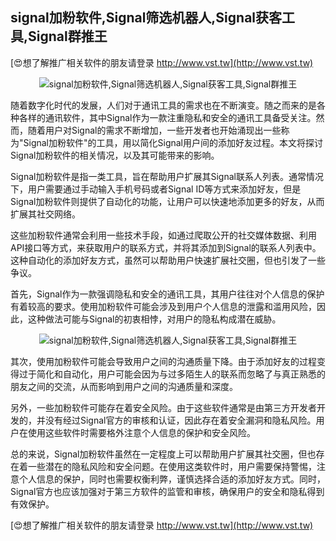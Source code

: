 ## **signal加粉软件,Signal筛选机器人,Signal获客工具,Signal群推王**

[😍想了解推广相关软件的朋友请登录 http://www.vst.tw](http://www.vst.tw)

 <center><img src="https://vst.tw/MP4/tuiguang/png/7.png" alt="signal加粉软件,Signal筛选机器人,Signal获客工具,Signal群推王"></center>

随着数字化时代的发展，人们对于通讯工具的需求也在不断演变。随之而来的是各种各样的通讯软件，其中Signal作为一款注重隐私和安全的通讯工具备受关注。然而，随着用户对Signal的需求不断增加，一些开发者也开始涌现出一些称为"Signal加粉软件"的工具，用以简化Signal用户间的添加好友过程。本文将探讨Signal加粉软件的相关情况，以及其可能带来的影响。

Signal加粉软件是指一类工具，旨在帮助用户扩展其Signal联系人列表。通常情况下，用户需要通过手动输入手机号码或者Signal ID等方式来添加好友，但是Signal加粉软件则提供了自动化的功能，让用户可以快速地添加更多的好友，从而扩展其社交网络。

这些加粉软件通常会利用一些技术手段，如通过爬取公开的社交媒体数据、利用API接口等方式，来获取用户的联系方式，并将其添加到Signal的联系人列表中。这种自动化的添加好友方式，虽然可以帮助用户快速扩展社交圈，但也引发了一些争议。

首先，Signal作为一款强调隐私和安全的通讯工具，其用户往往对个人信息的保护有着较高的要求。使用加粉软件可能会涉及到用户个人信息的泄露和滥用风险，因此，这种做法可能与Signal的初衷相悖，对用户的隐私构成潜在威胁。

 <center><img src="https://vst.tw/MP4/tuiguang/png/7.png" alt="signal加粉软件,Signal筛选机器人,Signal获客工具,Signal群推王"></center>

其次，使用加粉软件可能会导致用户之间的沟通质量下降。由于添加好友的过程变得过于简化和自动化，用户可能会因为与过多陌生人的联系而忽略了与真正熟悉的朋友之间的交流，从而影响到用户之间的沟通质量和深度。

另外，一些加粉软件可能存在着安全风险。由于这些软件通常是由第三方开发者开发的，并没有经过Signal官方的审核和认证，因此存在着安全漏洞和隐私风险。用户在使用这些软件时需要格外注意个人信息的保护和安全风险。

总的来说，Signal加粉软件虽然在一定程度上可以帮助用户扩展其社交圈，但也存在着一些潜在的隐私风险和安全问题。在使用这类软件时，用户需要保持警惕，注意个人信息的保护，同时也需要权衡利弊，谨慎选择合适的添加好友方式。同时，Signal官方也应该加强对于第三方软件的监管和审核，确保用户的安全和隐私得到有效保护。

[😍想了解推广相关软件的朋友请登录 http://www.vst.tw](http://www.vst.tw)



